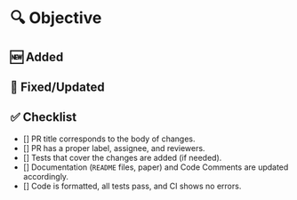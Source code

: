 # :mag: Objective

<!-- Describe the objective of this PR -->

## :new: Added

<!-- Describe what has been added (if no features are added, simply write "N/A") -->

## :wrench: Fixed/Updated

<!-- Describe what has been fixed or changed (if no previous functionality was changed, simply write "N/A") -->

## :white_check_mark: Checklist

- [] PR title corresponds to the body of changes.
- [] PR has a proper label, assignee, and reviewers.
- [] Tests that cover the changes are added (if needed).
- [] Documentation (`README` files, paper) and Code Comments are updated accordingly.
- [] Code is formatted, all tests pass, and CI shows no errors.
